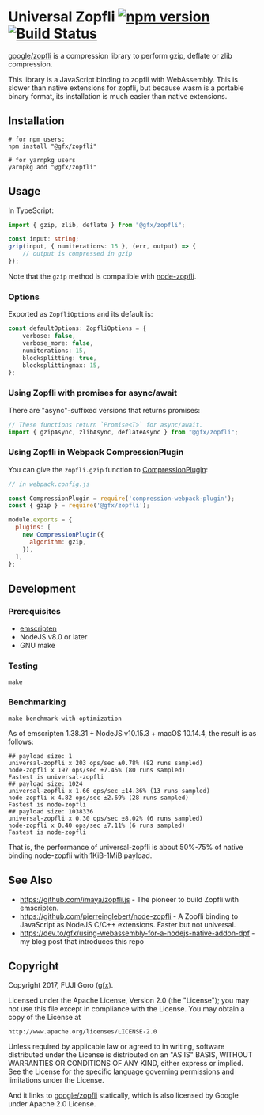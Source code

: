 # Universal Zopfli [![npm version](https://img.shields.io/npm/v/@gfx/zopfli.svg)](https://www.npmjs.com/package/@gfx/zopfli) [![Build Status](https://travis-ci.org/gfx/universal-zopfli-js.svg?branch=master)](https://travis-ci.org/gfx/universal-zopfli-js)

[google/zopfli](https://github.com/google/zopfli) is a compression library to perform
gzip, deflate or zlib compression.

This library is a JavaScript binding to zopfli with WebAssembly. This is slower than native extensions for zopfli, but because wasm is a portable binary format, its installation is much easier than native extensions.

## Installation

```shell-session
# for npm users:
npm install "@gfx/zopfli"

# for yarnpkg users
yarnpkg add "@gfx/zopfli"
```

## Usage

In TypeScript:

```typescript
import { gzip, zlib, deflate } from "@gfx/zopfli";

const input: string;
gzip(input, { numiterations: 15 }, (err, output) => {
    // output is compressed in gzip
});
```

Note that the `gzip` method is compatible with [node-zopfli](https://github.com/pierreinglebert/node-zopfli).

### Options

Exported as `ZopfliOptions` and its default is:

```typescript
const defaultOptions: ZopfliOptions = {
    verbose: false,
    verbose_more: false,
    numiterations: 15,
    blocksplitting: true,
    blocksplittingmax: 15,
};
```

### Using Zopfli with promises for async/await

There are "async"-suffixed versions that returns promises:

```typescript
// These functions return `Promise<T>` for async/await.
import { gzipAsync, zlibAsync, deflateAsync } from "@gfx/zopfli";
```

### Using Zopfli in Webpack CompressionPlugin

You can give the `zopfli.gzip` function to [CompressionPlugin](https://github.com/webpack-contrib/compression-webpack-plugin):

```js
// in webpack.config.js

const CompressionPlugin = require('compression-webpack-plugin');
const { gzip } = require('@gfx/zopfli');

module.exports = {
  plugins: [
    new CompressionPlugin({
      algorithm: gzip,
    }),
  ],
};
```

## Development

### Prerequisites

* [emscripten](https://github.com/kripken/emscripten)
* NodeJS v8.0 or later
* GNU make

### Testing

```shell-session
make
```

### Benchmarking

```shell-session
make benchmark-with-optimization
```

As of emscripten 1.38.31 + NodeJS v10.15.3 + macOS 10.14.4, the result is as follows:

```
## payload size: 1
universal-zopfli x 203 ops/sec ±0.78% (82 runs sampled)
node-zopfli x 197 ops/sec ±7.45% (80 runs sampled)
Fastest is universal-zopfli
## payload size: 1024
universal-zopfli x 1.66 ops/sec ±14.36% (13 runs sampled)
node-zopfli x 4.82 ops/sec ±2.69% (28 runs sampled)
Fastest is node-zopfli
## payload size: 1038336
universal-zopfli x 0.30 ops/sec ±8.02% (6 runs sampled)
node-zopfli x 0.40 ops/sec ±7.11% (6 runs sampled)
Fastest is node-zopfli
```

That is, the performance of universal-zopfli is about 50%-75% of native binding node-zopfli with 1KiB-1MiB payload.

## See Also

* https://github.com/imaya/zopfli.js - The pioneer to build Zopfli with emscripten.
* https://github.com/pierreinglebert/node-zopfli - A Zopfli binding to JavaScript as NodeJS C/C++ extensions. Faster but not universal.
* https://dev.to/gfx/using-webassembly-for-a-nodejs-native-addon-dpf - my blog post that introduces this repo

## Copyright

Copyright 2017, FUJI Goro ([gfx](https://github.com/gfx)).

Licensed under the Apache License, Version 2.0 (the "License");
you may not use this file except in compliance with the License.
You may obtain a copy of the License at

    http://www.apache.org/licenses/LICENSE-2.0

Unless required by applicable law or agreed to in writing, software
distributed under the License is distributed on an "AS IS" BASIS,
WITHOUT WARRANTIES OR CONDITIONS OF ANY KIND, either express or implied.
See the License for the specific language governing permissions and
limitations under the License.

And it links to [google/zopfli](https://github.com/google/zopfli) statically,
which is also licensed by Google under Apache 2.0 License.
